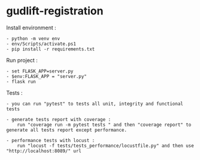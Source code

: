 # gudlift-registration

Install environment :

    - python -m venv env
    - env/Scripts/activate.ps1
    - pip install -r requirements.txt
    
Run project :
    
    - set FLASK_APP=server.py
    - $env:FLASK_APP = "server.py"
    - flask run
    
Tests :

    - you can run "pytest" to tests all unit, integrity and functional tests 
    
    - generate tests report with coverage :
        run "coverage run -m pytest tests " and then "coverage report" to generate all tests report except performance.
       
    - performance tests with locust :
        run "locust -f tests/tests_performance/locustfile.py" and then use "http://localhost:8089/" url

           
